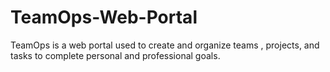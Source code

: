 # TeamOps-Web-Portal
TeamOps is a web portal used to create and organize teams , projects, and tasks to complete personal and professional goals.
